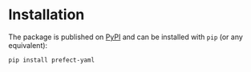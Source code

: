 # Installation

The package is published on [PyPI](https://pypi.org/project/deezer-python/) and can be installed with `pip` (or any equivalent):

```bash
pip install prefect-yaml
```
